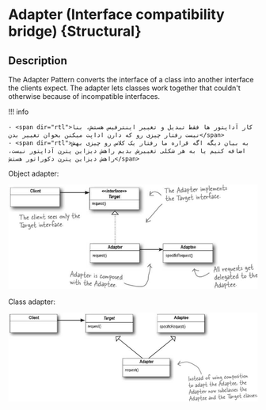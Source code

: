# Adapter (Interface compatibility bridge) {Structural}

## Description

The Adapter Pattern converts the interface of a class into another interface the clients expect. The adapter lets classes work together that couldn't otherwise because of incompatible interfaces.

!!! info

    - <span dir="rtl">کار آداپتور ها فقط تبدیل و تغییر اینترفیس هستش، بنا نیست رفتار چیزی رو که دارن اداپت میکنن بخوان تغییر بدن</span>
    - <span dir="rtl">به بیان دیگه اگه قراره ما رفتار یک کلاس رو چیزی بهش اضافه کنیم یا به هر شکلی تغییرش بدیم راهش دیزاین پترن آداپتور نیست، راهش دیزاین پترن دکوراتور هستش</span>

Object adapter:

![](adapter/image2.jpg)

Class adapter:

![](adapter/image1.jpg)

